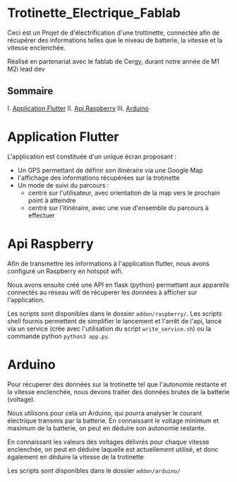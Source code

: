 # Trotinette_Electrique_Fablab
Ceci est un Projet de d'électrification d'une trottinette, 
connectée afin de récupérer des informations telles que 
le niveau de batterie, la vitesse et la vitesse enclenchée.

Réalisé en partenariat avec le fablab de Cergy, 
durant notre année de M1 M2i lead dev


## Sommaire
I. [Application Flutter](#application-flutter)
II. [Api Raspberry](#api-raspberry)
III. [Arduino](#arduino)


# Application Flutter
L'application est constituée d'un unique écran proposant :
- Un GPS permettant de définir son itinéraire via une Google Map
- l'affichage des informations récupérées sur la trotinette
- Un mode de suivi du parcours :
  - centré sur l'utilisateur, avec orientation de la map vers le prochain point à atteindre
  - centré sur l'itinéraire, avec une vue d'ensemble du parcours à effectuer


# Api Raspberry
Afin de transmettre les informations à l'application flutter,
nous avons configuré un Raspberry en hotspot wifi.

Nous avons ensuite créé une API en flask (python) permettant aux appareils connectés
au réseau wifi de récuperer les données à afficher sur l'application.

Les scripts sont disponibles dans le dossier `addon/raspberry/`.
Les scripts shell fournis permettent de simplifier le lancement et l'arrêt de l'api,
lancé via un service (crée avec l'utilisation du script `write_service.sh`) ou 
la commande python `python3 app.py`.

# Arduino
Pour récuperer des données sur la trotinette tel que l'autonomie restante
et la vitesse enclenchée, nous devons traiter des données brutes de la 
batterie (voltage).

Nous utilisons pour cela un Arduino, qui pourra analyser le courant électrique
transmis par la batterie.
En connaissant le voltage minimum et maximum de la batterie, 
on peut en déduire son autonomie restante.

En connaissant les valeurs des voltages délivrés pour chaque vitesse enclenchée,
on peut en déduire laquelle est actuellement utilisé, et donc également en 
déduire la vitesse de la trotinette

Les scripts sont disponibles dans le dossier `addon/arduino/`
